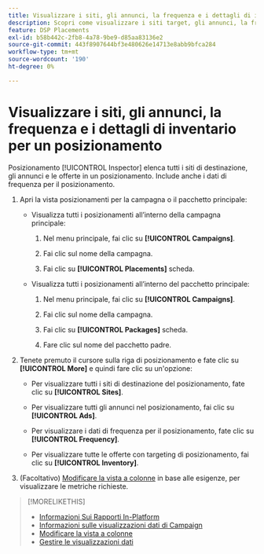 ```yaml
---
title: Visualizzare i siti, gli annunci, la frequenza e i dettagli di inventario per un posizionamento
description: Scopri come visualizzare i siti target, gli annunci, la frequenza e i dati di inventario per un posizionamento.
feature: DSP Placements
exl-id: b58b442c-2fb8-4a78-9be9-d85aa83136e2
source-git-commit: 443f8907644bf3e480626e14713e8abb9bfca284
workflow-type: tm+mt
source-wordcount: '190'
ht-degree: 0%

---
```


# Visualizzare i siti, gli annunci, la frequenza e i dettagli di inventario per un posizionamento

Posizionamento [!UICONTROL Inspector] elenca tutti i siti di destinazione, gli annunci e le offerte in un posizionamento. Include anche i dati di frequenza per il posizionamento.

1. Apri la vista posizionamenti per la campagna o il pacchetto principale:

   * Visualizza tutti i posizionamenti all’interno della campagna principale:

      1. Nel menu principale, fai clic su **[!UICONTROL Campaigns]**.

      1. Fai clic sul nome della campagna.

      1. Fai clic su **[!UICONTROL Placements]** scheda.
   * Visualizza tutti i posizionamenti all’interno del pacchetto principale:

      1. Nel menu principale, fai clic su **[!UICONTROL Campaigns]**.

      1. Fai clic sul nome della campagna.

      1. Fai clic su **[!UICONTROL Packages]** scheda.

      1. Fare clic sul nome del pacchetto padre.


1. Tenete premuto il cursore sulla riga di posizionamento e fate clic su **[!UICONTROL More]** e quindi fare clic su un&#39;opzione:

   * Per visualizzare tutti i siti di destinazione del posizionamento, fate clic su **[!UICONTROL Sites]**.

   * Per visualizzare tutti gli annunci nel posizionamento, fai clic su **[!UICONTROL Ads]**.

   * Per visualizzare i dati di frequenza per il posizionamento, fate clic su **[!UICONTROL Frequency]**.

   * Per visualizzare tutte le offerte con targeting di posizionamento, fai clic su **[!UICONTROL Inventory]**.

1. (Facoltativo) [Modificare la vista a colonne](column-view-change.md) in base alle esigenze, per visualizzare le metriche richieste.

>[!MORELIKETHIS]
>
>* [Informazioni Sui Rapporti In-Platform](campaign-reports-about.md)
>* [Informazioni sulle visualizzazioni dati di Campaign](campaign-data-views-about.md)
>* [Modificare la vista a colonne](column-view-change.md)
>* [Gestire le visualizzazioni dati](campaign-data-visualization-manage.md)

